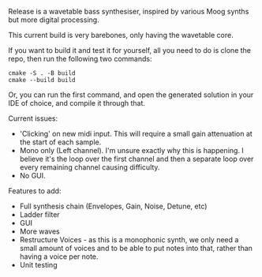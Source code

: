Release is a wavetable bass synthesiser, inspired by various Moog synths but more digital processing.

This current build is very barebones, only having the wavetable core.

If you want to build it and test it for yourself, all you need to do is clone the repo, then run the following two commands:

```
cmake -S . -B build 
cmake --build build
```

Or, you can run the first command, and open the generated solution in your IDE of choice, and compile it through that.

Current issues:
  - 'Clicking' on new midi input. This will require a small gain attenuation at the start of each sample.
  - Mono only (Left channel). I'm unsure exactly why this is happening. I believe it's the loop over the first channel and then a separate loop over every remaining channel causing difficulty.
  - No GUI.

Features to add:
  - Full synthesis chain (Envelopes, Gain, Noise, Detune, etc)
  - Ladder filter
  - GUI
  - More waves
  - Restructure Voices - as this is a monophonic synth, we only need a small amount of voices and to be able to put notes into that, rather than having a voice per note.
  - Unit testing
